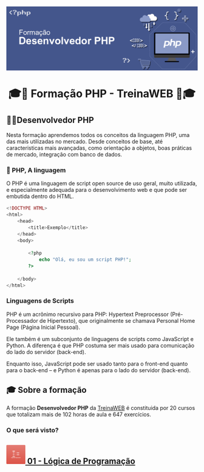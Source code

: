 <h1 align="center"></h1>

<h1 align="center">
    <img alt="PHP" src="assets/php-banner.png"/>
    <br/>
    <br/>
    🎓🐘 Formação PHP - TreinaWEB 🐘🎓
</h1>

## 🧑‍💻Desenvolvedor PHP
<p>Nesta formação aprendemos todos os conceitos da linguagem PHP, uma das mais utilizadas no mercado. Desde conceitos de base, até caracteristicas mais avançadas, como orientação a objetos, boas práticas de mercado, integração com banco de dados.</p>

### 🐘 PHP, A linguagem
<P>O PHP é uma linguagem de script open source de uso geral, muito utilizada, e especialmente adequada para o desenvolvimento web e que pode ser embutida dentro do HTML.</p>

```php
<!DOCTYPE HTML>
<html>
    <head>
        <title>Exemplo</title>
    </head>
    <body>

        <?php
            echo "Olá, eu sou um script PHP!";
        ?>

    </body>
</html>
```
### Linguagens de Scripts

PHP é um acrônimo recursivo para PHP: Hypertext Preprocessor (Pré-Processador de Hipertexto), que originalmente se chamava Personal Home Page (Página Inicial Pessoal).

Ele também é um subconjunto de linguagens de scripts como JavaScript e Python. A diferença é que PHP costuma ser mais usado para comunicação do lado do servidor (back-end). 

Enquanto isso, JavaScript pode ser usado tanto para o front-end quanto para o back-end – e Python é apenas para o lado do servidor (back-end).

## 🎓 Sobre a formação

A formação **Desenvolvedor PHP** da [TreinaWEB](https://www.treinaweb.com.br/formacao/desenvolvedor-php) é constituida por 20 cursos que totalizam mais de 102 horas de aula e 647 exercícios.

### O que será visto?

<h2 align="left">
    <a a href="https://www.treinaweb.com.br/curso/logica-de-programacao" target="_blank"><img src="assets/01_logica-de-programacao.png" alt="01 - Lógica de Programação" width="50" height="50"> 01 - Lógica de Programação</a>
</h2>
